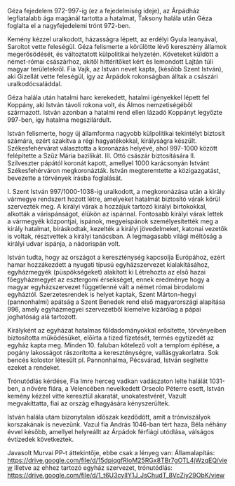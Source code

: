 Géza fejedelem 972-997-ig (ez a fejedelmiség ideje), az Árpádház legfiatalabb ága magánál tartotta a hatalmat, Taksony halála után Géza foglalta el a nagyfejedelemi trónt 972-ben.

Kemény kézzel uralkodott, házasságra lépett, az erdélyi Gyula leanyával, Saroltot vette feleségül. Géza felismerte a körülötte lévő keresztény államok megerősödését, és változtatott külpolitikai helyzetén. Követeket küldött a német-római császárhoz, akitől hittérítőket kért és lemondott Lajtán túli magyar területekről. Fia Vajk, az István nevet kapta, (később Szent István), aki Gizellát vette feleségül, így az Árpádok rokonságban álltak a császári uralkodócsaláddal.

Géza halála után hatalmi harc kerekedett, hatalmi igényekkel lépett fel Koppány, aki István távoli rokona volt, és Álmos nemzetiségéből származott. István azonban a hatalmi rend ellen lázadó Koppányt legyőzte 997-ben, így hatalma megszilárdult. 

István felismerte, hogy új államforma nagyobb külpolitikai tekintélyt biztosít számára, ezért szakítva a régi hagyatékokkal, királyságra készült.  Székesfehérvárat választotta a koronázás helyévé, ahol 997-1000 között felépítette a Szűz Mária bazilikát. III. Ottó császár biztosítására II. Szilveszter pápától koronát kapott, amellyel 1000 karácsonyán Istvánt Székesfehérváron megkoronázták. István megteremtette a közigazgatást, bevezette a törvények írásba foglalását.

I. Szent István 997/1000-1038-ig uralkodott, a megkoronázása után a király vármegye rendszert hozott létre, amelyeket hatalmát biztosító várak körül szervezték meg. A királyi várak a hozzájuk tartozó királyi birtokokkal, alkották a várispánságot, élükön az ispánnal. Fontosabb királyi várak lettek a vármegyék központjai, ispánok, megyeispánok személyesítették meg a király hatalmat, bíráskodtak, kezelték a királyi jövedelmeket, katonai vezetők is voltak, résztvettek a királyi tanácsban. A legmagasabb világi méltóság a királyi udvar ispánja, a nádorispán volt.

István tudta, hogy az országot a kereszténység kapcsolja Európához, ezért hamar hozzákezdett a nyugati típusú egyházszervezet kialakításához, egyházmegyék (püspökségeket) alakított ki Létrehozta az első hazai főegyházmegyét az esztergomi érsekséget, ennek eredménye hogy a magyar egyházszervezet függetlenné vált a német római birodalomi egyháztól. Szerzetesrendek is helyet kaptak, Szent Márton-hegyi (pannonhalmi) apátság a Szent Benedek rend első magyarországi alapítása 996, amely egyházmegyei szervezetből kiemelve kizárólag a pápai joghatóság alá tartozott.

Királyként az egyházat hatalmas földadományokkal erősítette, törvényeiben biztosította működésüket, előírta a tized fizetését, termés egytizedét az egyház kapta meg. Minden 10. faluban kötelező volt a templom építése, a pogány lakosságot rászorította a kereszténységre, vallásgyakorlatra. Sok bencés kolostor létesült pl. Pannonhalma, Pécsvárad, István segítette ezeket a rendeket.

Trónutódlás kérdése, Fia Imre herceg vadkan vadászaton lelte halálát 1031-ben, a nővére fiára, a Velencében nevelkedett Orseolo Péterre esett, István kemény kézzel vitte keresztül akaratát, unokatestvérét, Vazult megvakíttatta, fiai az ország elhagyására kényszerültek. 

István halála utám bizonytalan időszak kezdődött, amit a trónviszályok korszakának is nevezünk.
Vazul fia András 1046-ban tért haza, Béla néhány évvel később, amellyel helyreállt az Árpádok férfiági utódlása, válságos évtizedek következtek.

Javasolt Murvai PP-t áttekintője, ebbe csak a lényeg van:
Államalapítás: https://drive.google.com/file/d/15dpiqgfRloM25RGx8TBr7gOTL4jWzqEQ/view
Illetve az ehhez tartozó egyház szervezet, trónutódlás:  https://drive.google.com/file/d/1_t6U3cyIIY1J_JsChudT_8VcZiy29ObK/view